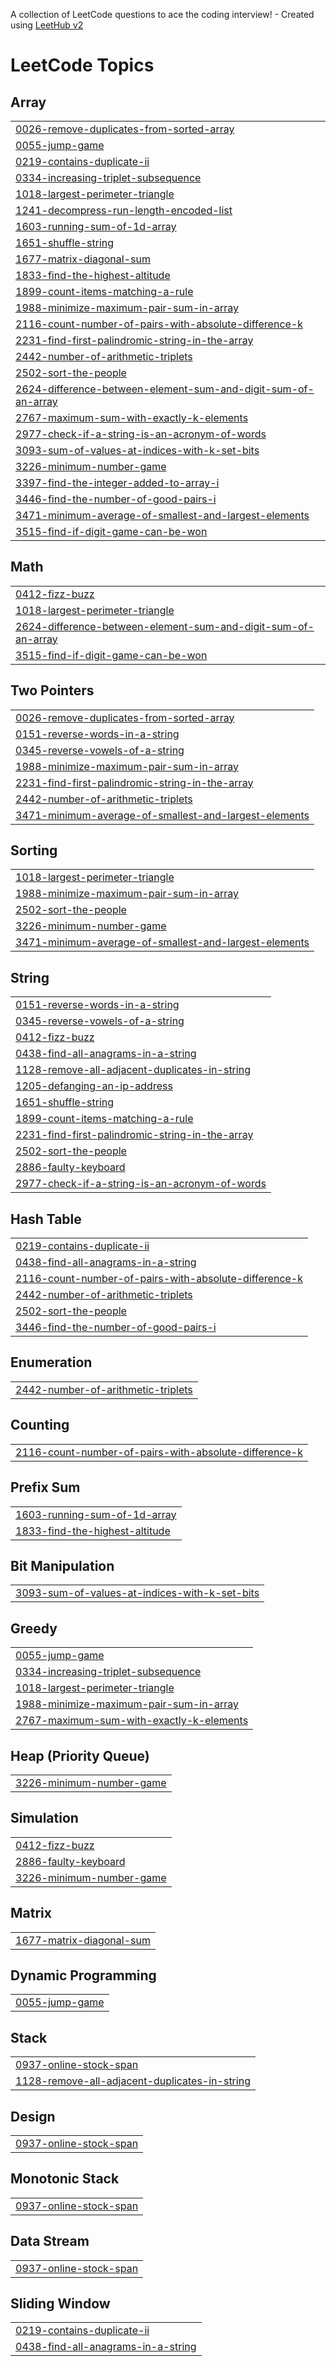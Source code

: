 A collection of LeetCode questions to ace the coding interview! - Created using [LeetHub v2](https://github.com/arunbhardwaj/LeetHub-2.0)
<!---LeetCode Topics Start-->
# LeetCode Topics
## Array
|  |
| ------- |
| [0026-remove-duplicates-from-sorted-array](https://github.com/beast-45/Leetcode/tree/master/0026-remove-duplicates-from-sorted-array) |
| [0055-jump-game](https://github.com/beast-45/Leetcode/tree/master/0055-jump-game) |
| [0219-contains-duplicate-ii](https://github.com/beast-45/Leetcode/tree/master/0219-contains-duplicate-ii) |
| [0334-increasing-triplet-subsequence](https://github.com/beast-45/Leetcode/tree/master/0334-increasing-triplet-subsequence) |
| [1018-largest-perimeter-triangle](https://github.com/beast-45/Leetcode/tree/master/1018-largest-perimeter-triangle) |
| [1241-decompress-run-length-encoded-list](https://github.com/beast-45/Leetcode/tree/master/1241-decompress-run-length-encoded-list) |
| [1603-running-sum-of-1d-array](https://github.com/beast-45/Leetcode/tree/master/1603-running-sum-of-1d-array) |
| [1651-shuffle-string](https://github.com/beast-45/Leetcode/tree/master/1651-shuffle-string) |
| [1677-matrix-diagonal-sum](https://github.com/beast-45/Leetcode/tree/master/1677-matrix-diagonal-sum) |
| [1833-find-the-highest-altitude](https://github.com/beast-45/Leetcode/tree/master/1833-find-the-highest-altitude) |
| [1899-count-items-matching-a-rule](https://github.com/beast-45/Leetcode/tree/master/1899-count-items-matching-a-rule) |
| [1988-minimize-maximum-pair-sum-in-array](https://github.com/beast-45/Leetcode/tree/master/1988-minimize-maximum-pair-sum-in-array) |
| [2116-count-number-of-pairs-with-absolute-difference-k](https://github.com/beast-45/Leetcode/tree/master/2116-count-number-of-pairs-with-absolute-difference-k) |
| [2231-find-first-palindromic-string-in-the-array](https://github.com/beast-45/Leetcode/tree/master/2231-find-first-palindromic-string-in-the-array) |
| [2442-number-of-arithmetic-triplets](https://github.com/beast-45/Leetcode/tree/master/2442-number-of-arithmetic-triplets) |
| [2502-sort-the-people](https://github.com/beast-45/Leetcode/tree/master/2502-sort-the-people) |
| [2624-difference-between-element-sum-and-digit-sum-of-an-array](https://github.com/beast-45/Leetcode/tree/master/2624-difference-between-element-sum-and-digit-sum-of-an-array) |
| [2767-maximum-sum-with-exactly-k-elements](https://github.com/beast-45/Leetcode/tree/master/2767-maximum-sum-with-exactly-k-elements) |
| [2977-check-if-a-string-is-an-acronym-of-words](https://github.com/beast-45/Leetcode/tree/master/2977-check-if-a-string-is-an-acronym-of-words) |
| [3093-sum-of-values-at-indices-with-k-set-bits](https://github.com/beast-45/Leetcode/tree/master/3093-sum-of-values-at-indices-with-k-set-bits) |
| [3226-minimum-number-game](https://github.com/beast-45/Leetcode/tree/master/3226-minimum-number-game) |
| [3397-find-the-integer-added-to-array-i](https://github.com/beast-45/Leetcode/tree/master/3397-find-the-integer-added-to-array-i) |
| [3446-find-the-number-of-good-pairs-i](https://github.com/beast-45/Leetcode/tree/master/3446-find-the-number-of-good-pairs-i) |
| [3471-minimum-average-of-smallest-and-largest-elements](https://github.com/beast-45/Leetcode/tree/master/3471-minimum-average-of-smallest-and-largest-elements) |
| [3515-find-if-digit-game-can-be-won](https://github.com/beast-45/Leetcode/tree/master/3515-find-if-digit-game-can-be-won) |
## Math
|  |
| ------- |
| [0412-fizz-buzz](https://github.com/beast-45/Leetcode/tree/master/0412-fizz-buzz) |
| [1018-largest-perimeter-triangle](https://github.com/beast-45/Leetcode/tree/master/1018-largest-perimeter-triangle) |
| [2624-difference-between-element-sum-and-digit-sum-of-an-array](https://github.com/beast-45/Leetcode/tree/master/2624-difference-between-element-sum-and-digit-sum-of-an-array) |
| [3515-find-if-digit-game-can-be-won](https://github.com/beast-45/Leetcode/tree/master/3515-find-if-digit-game-can-be-won) |
## Two Pointers
|  |
| ------- |
| [0026-remove-duplicates-from-sorted-array](https://github.com/beast-45/Leetcode/tree/master/0026-remove-duplicates-from-sorted-array) |
| [0151-reverse-words-in-a-string](https://github.com/beast-45/Leetcode/tree/master/0151-reverse-words-in-a-string) |
| [0345-reverse-vowels-of-a-string](https://github.com/beast-45/Leetcode/tree/master/0345-reverse-vowels-of-a-string) |
| [1988-minimize-maximum-pair-sum-in-array](https://github.com/beast-45/Leetcode/tree/master/1988-minimize-maximum-pair-sum-in-array) |
| [2231-find-first-palindromic-string-in-the-array](https://github.com/beast-45/Leetcode/tree/master/2231-find-first-palindromic-string-in-the-array) |
| [2442-number-of-arithmetic-triplets](https://github.com/beast-45/Leetcode/tree/master/2442-number-of-arithmetic-triplets) |
| [3471-minimum-average-of-smallest-and-largest-elements](https://github.com/beast-45/Leetcode/tree/master/3471-minimum-average-of-smallest-and-largest-elements) |
## Sorting
|  |
| ------- |
| [1018-largest-perimeter-triangle](https://github.com/beast-45/Leetcode/tree/master/1018-largest-perimeter-triangle) |
| [1988-minimize-maximum-pair-sum-in-array](https://github.com/beast-45/Leetcode/tree/master/1988-minimize-maximum-pair-sum-in-array) |
| [2502-sort-the-people](https://github.com/beast-45/Leetcode/tree/master/2502-sort-the-people) |
| [3226-minimum-number-game](https://github.com/beast-45/Leetcode/tree/master/3226-minimum-number-game) |
| [3471-minimum-average-of-smallest-and-largest-elements](https://github.com/beast-45/Leetcode/tree/master/3471-minimum-average-of-smallest-and-largest-elements) |
## String
|  |
| ------- |
| [0151-reverse-words-in-a-string](https://github.com/beast-45/Leetcode/tree/master/0151-reverse-words-in-a-string) |
| [0345-reverse-vowels-of-a-string](https://github.com/beast-45/Leetcode/tree/master/0345-reverse-vowels-of-a-string) |
| [0412-fizz-buzz](https://github.com/beast-45/Leetcode/tree/master/0412-fizz-buzz) |
| [0438-find-all-anagrams-in-a-string](https://github.com/beast-45/Leetcode/tree/master/0438-find-all-anagrams-in-a-string) |
| [1128-remove-all-adjacent-duplicates-in-string](https://github.com/beast-45/Leetcode/tree/master/1128-remove-all-adjacent-duplicates-in-string) |
| [1205-defanging-an-ip-address](https://github.com/beast-45/Leetcode/tree/master/1205-defanging-an-ip-address) |
| [1651-shuffle-string](https://github.com/beast-45/Leetcode/tree/master/1651-shuffle-string) |
| [1899-count-items-matching-a-rule](https://github.com/beast-45/Leetcode/tree/master/1899-count-items-matching-a-rule) |
| [2231-find-first-palindromic-string-in-the-array](https://github.com/beast-45/Leetcode/tree/master/2231-find-first-palindromic-string-in-the-array) |
| [2502-sort-the-people](https://github.com/beast-45/Leetcode/tree/master/2502-sort-the-people) |
| [2886-faulty-keyboard](https://github.com/beast-45/Leetcode/tree/master/2886-faulty-keyboard) |
| [2977-check-if-a-string-is-an-acronym-of-words](https://github.com/beast-45/Leetcode/tree/master/2977-check-if-a-string-is-an-acronym-of-words) |
## Hash Table
|  |
| ------- |
| [0219-contains-duplicate-ii](https://github.com/beast-45/Leetcode/tree/master/0219-contains-duplicate-ii) |
| [0438-find-all-anagrams-in-a-string](https://github.com/beast-45/Leetcode/tree/master/0438-find-all-anagrams-in-a-string) |
| [2116-count-number-of-pairs-with-absolute-difference-k](https://github.com/beast-45/Leetcode/tree/master/2116-count-number-of-pairs-with-absolute-difference-k) |
| [2442-number-of-arithmetic-triplets](https://github.com/beast-45/Leetcode/tree/master/2442-number-of-arithmetic-triplets) |
| [2502-sort-the-people](https://github.com/beast-45/Leetcode/tree/master/2502-sort-the-people) |
| [3446-find-the-number-of-good-pairs-i](https://github.com/beast-45/Leetcode/tree/master/3446-find-the-number-of-good-pairs-i) |
## Enumeration
|  |
| ------- |
| [2442-number-of-arithmetic-triplets](https://github.com/beast-45/Leetcode/tree/master/2442-number-of-arithmetic-triplets) |
## Counting
|  |
| ------- |
| [2116-count-number-of-pairs-with-absolute-difference-k](https://github.com/beast-45/Leetcode/tree/master/2116-count-number-of-pairs-with-absolute-difference-k) |
## Prefix Sum
|  |
| ------- |
| [1603-running-sum-of-1d-array](https://github.com/beast-45/Leetcode/tree/master/1603-running-sum-of-1d-array) |
| [1833-find-the-highest-altitude](https://github.com/beast-45/Leetcode/tree/master/1833-find-the-highest-altitude) |
## Bit Manipulation
|  |
| ------- |
| [3093-sum-of-values-at-indices-with-k-set-bits](https://github.com/beast-45/Leetcode/tree/master/3093-sum-of-values-at-indices-with-k-set-bits) |
## Greedy
|  |
| ------- |
| [0055-jump-game](https://github.com/beast-45/Leetcode/tree/master/0055-jump-game) |
| [0334-increasing-triplet-subsequence](https://github.com/beast-45/Leetcode/tree/master/0334-increasing-triplet-subsequence) |
| [1018-largest-perimeter-triangle](https://github.com/beast-45/Leetcode/tree/master/1018-largest-perimeter-triangle) |
| [1988-minimize-maximum-pair-sum-in-array](https://github.com/beast-45/Leetcode/tree/master/1988-minimize-maximum-pair-sum-in-array) |
| [2767-maximum-sum-with-exactly-k-elements](https://github.com/beast-45/Leetcode/tree/master/2767-maximum-sum-with-exactly-k-elements) |
## Heap (Priority Queue)
|  |
| ------- |
| [3226-minimum-number-game](https://github.com/beast-45/Leetcode/tree/master/3226-minimum-number-game) |
## Simulation
|  |
| ------- |
| [0412-fizz-buzz](https://github.com/beast-45/Leetcode/tree/master/0412-fizz-buzz) |
| [2886-faulty-keyboard](https://github.com/beast-45/Leetcode/tree/master/2886-faulty-keyboard) |
| [3226-minimum-number-game](https://github.com/beast-45/Leetcode/tree/master/3226-minimum-number-game) |
## Matrix
|  |
| ------- |
| [1677-matrix-diagonal-sum](https://github.com/beast-45/Leetcode/tree/master/1677-matrix-diagonal-sum) |
## Dynamic Programming
|  |
| ------- |
| [0055-jump-game](https://github.com/beast-45/Leetcode/tree/master/0055-jump-game) |
## Stack
|  |
| ------- |
| [0937-online-stock-span](https://github.com/beast-45/Leetcode/tree/master/0937-online-stock-span) |
| [1128-remove-all-adjacent-duplicates-in-string](https://github.com/beast-45/Leetcode/tree/master/1128-remove-all-adjacent-duplicates-in-string) |
## Design
|  |
| ------- |
| [0937-online-stock-span](https://github.com/beast-45/Leetcode/tree/master/0937-online-stock-span) |
## Monotonic Stack
|  |
| ------- |
| [0937-online-stock-span](https://github.com/beast-45/Leetcode/tree/master/0937-online-stock-span) |
## Data Stream
|  |
| ------- |
| [0937-online-stock-span](https://github.com/beast-45/Leetcode/tree/master/0937-online-stock-span) |
## Sliding Window
|  |
| ------- |
| [0219-contains-duplicate-ii](https://github.com/beast-45/Leetcode/tree/master/0219-contains-duplicate-ii) |
| [0438-find-all-anagrams-in-a-string](https://github.com/beast-45/Leetcode/tree/master/0438-find-all-anagrams-in-a-string) |
<!---LeetCode Topics End-->